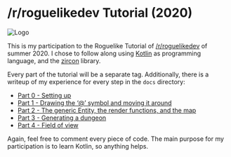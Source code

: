 # /r/roguelikedev Tutorial (2020)

![Logo](https://i.imgur.com/sgsO37A.png)

This is my participation to the Roguelike Tutorial of [/r/roguelikedev](https://www.reddit.com/r/roguelikedev/) of summer 2020. 
I chose to follow along using [Kotlin](https://kotlinlang.org/) as programming language, and the [zircon](https://github.com/Hexworks/zircon/) library.

Every part of the tutorial will be a separate tag. Additionally, there is a writeup of my experience for every step in 
the `docs` directory:

- [Part 0 - Setting up](docs/Part0_SettingUp.md)
- [Part 1 - Drawing the ‘@’ symbol and moving it around](docs/Part1_DrawingThePlayerAndMovingAround.md)
- [Part 2 - The generic Entity, the render functions, and the map](docs/Part2_TheGenericEntityTheRenderFunctionsAndTheMap.md)
- [Part 3 - Generating a dungeon](docs/Part3_GeneratingADungeon.md)
- [Part 4 - Field of view](docs/Part4_FieldOfView.md)

Again, feel free to comment every piece of code. The main purpose for my participation is to learn Kotlin, so anything helps.